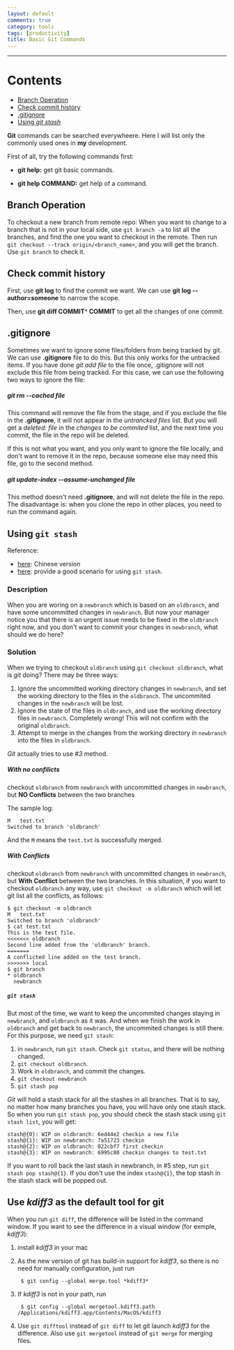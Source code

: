 ```yaml
---
layout: default
comments: true
category: tools
tags: [productivity]
title: Basic Git Commands
---
```

---

# Contents

* [Branch Operation](#branch_operation)
* [Check commit history](#check_commit_history)
* [.gitignore](#git_ignore)
* [Using *git stash*](#git_stash)



**Git** commands can be searched everywheere. Here I will list only the commonly used ones in **my** development.

First of all, try the following commands first:

* **git help:** get git basic commands.

* **git help COMMAND:** get help of a command.


## <a name="branch_operation"></a>Branch Operation

To checkout a new branch from remote repo: When you want to change to a branch that is not in your local side, use `git branch -a` to list all the branches, and find the one you want to checkout in the remote. Then run `git checkout --track origin/<branch_name>`, and you will get the branch. Use `git branch` to check it.

## <a name="check_commit_history"></a>Check commit history

First, use **git log** to find the commit we want. We can use **git log --author=someone** to narrow the scope.

Then, use **git diff COMMIT^ COMMIT** to get all the changes of one commit.

## <a name="git_ignore"></a>.gitignore

Sometimes we want to ignore some files/folders from being tracked by git. We can use **.gitignore** file to do this. But this only works for the untracked items. If you have done *git add file* to the file once, .gitignore will not exclude this file from being tracked. For this case, we can use the following two ways to ignore the file:

##### git rm \-\-cached file

This command will remove the file from the stage, and if you exclude the file in the **.gitignore**, it will not appear in the *untrancked files* list. But you will get a *deleted: file* in the *changes to be commited* list, and the next time you commit, the file in the repo will be deleted. 

If this is not what you want, and you only want to ignore the file locally, and don't want to remove it in the repo, because someone else may need this file, go to the second method.

##### git update-index \-\-assume-unchanged file

This method doesn't need **.gitignore**, and will not delete the file in the repo. The disadvantage is: when you clone the repo in other places, you need to run the command again.

## <a name="git_stash"></a>Using `git stash`

Reference:

* [here](http://www.cppblog.com/deercoder/archive/2011/11/13/160007.html): Chinese version 
* [here](http://www.gitguys.com/topics/switching-branches-without-committing/): provide a good scenario for using `git stash`.

### Description

When you are woring on a `newbranch` which is based on an `oldbranch`, and have some uncommitted changes in `newbranch`. But now your manager notice you that there is an urgent issue needs to be fixed in the `oldbranch` right now, and you don't want to commit your changes in `newbranch`, what should we do here?

### Solution

When we trying to checkout `oldbranch` using `git checkout oldbranch`, what is *git* doing? There may be three ways:

1. Ignore the uncommitted working directory changes in `newbranch`, and set the working directory to the files in the `oldbranch`. The uncommited changes in the `newbranch` will be lost.
2. Ignore the state of the files in `oldbranch`, and use the working directory files in `newbranch`. Completely wrong! This will not confirm with the original `oldbranch`. 
3. Attempt to merge in the changes from the working directory in `newbranch` into the files in `oldbranch`.

*Git* actually tries to use *#3* method. 

##### With no confilicts

checkout `oldbranch` from `newbranch` with uncommitted changes in `newbranch`, but **NO Conflicts** between the two branches

The sample log:

	M	test.txt
	Switched to branch 'oldbranch'
		
And the `M` means the `test.txt` is successfully merged.

##### With Conflicts

checkout `oldbranch` from `newbranch` with uncommitted changes in `newbranch`, but **With Conflict** between the two branches. In this situation, if you want to checkout `oldbranch` any way, use `git checkout -m oldbranch` which will let git list all the conflicts, as follows:

	$ git checkout -m oldbranch
	M   test.txt
	Switched to branch 'oldbranch'
	$ cat test.txt
	This is the test file.
	<<<<<<< oldbranch
	Second line added from the 'oldbranch' branch.
	=======
	A conflicted line added on the test branch.
	>>>>>>> local
	$ git branch
	* oldbranch
	  newbranch
	  
##### `git stash`

But most of the time, we want to keep the uncommited changes staying in `newbranch`, and `oldbranch` as it was. And when we finish the work in `oldbranch` and get back to `newbranch`, the uncommited changes is still there. For this purpose, we need `git stash`:

1. in `newbranch`, run `git stash`. Check `git status`, and there will be nothing changed.
2. `git checkout oldbranch`.
3. Work in `oldbranch`, and commit the changes.
4. `git checkout newbranch`
5. `git stash pop`

*Git* will hold a stash stack for all the stashes in all branches. That is to say, no matter how many branches you have, you will have only one stash stack. So when you run `git stash pop`, you should check the stash stack using `git stash list`, you will get:

	stash@{0}: WIP on oldbranch: 6ed44e2 checkin a new file
	stash@{1}: WIP on newbranch: 7a51723 checkin
	stash@{2}: WIP on oldbranch: 022cbf7 first checkin
	stash@{3}: WIP on newbranch: 6995c80 checkin changes to test.txt

If you want to roll back the last stash in newbranch, in #5 step, run `git stash pop stash@{1}`. If you don't use the index `stash@{1}`, the top stash in the stash stack will be popped out.

## Use *kdiff3* as the default tool for git

When you run `git diff`, the difference will be listed in the command window. If you want to see the difference in a visual window (for exmple, *kdiff3*):

1. install *kdiff3* in your mac
2. As the new version of git has build-in support for *kdiff3*, so there is no need for manually configuration, just run 

		$ git config --global merge.tool *kdiff3*

3. If *kdiff3* is not in your path, run 

		$ git config --global mergetool.kdiff3.path /Applications/kdiff3.app/Contents/MacOS/kdiff3
4. Use `git difftool` instead of `git diff` to let git launch *kdiff3* for the difference. Also use `git mergetool` instead of `git merge` for merging files.





